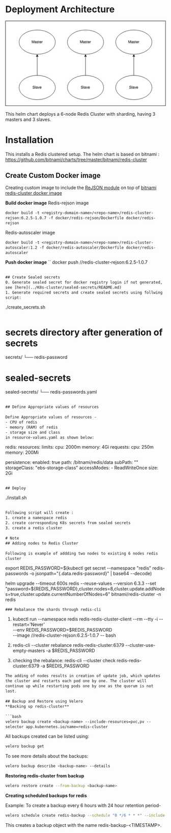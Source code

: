 # Deployment Architecture
<p align="center">
<img src="./img/redis-cluster-topology.png">
</p>

This helm chart deploys a 6-node Redis Cluster with sharding, having 3 masters and 3 slaves.


# Installation
This installs a  Redis clustered setup.
The helm chart is based on bitnami : https://github.com/bitnami/charts/tree/master/bitnami/redis-cluster

## Create Custom Docker image
Creating custom image to include the [ReJSON module](https://github.com/RedisJSON/JRedisJSON)  on top of [bitnami redis-cluster docker image](https://github.com/bitnami/bitnami-docker-redis-cluster)

**Build docker image**
Redis-rejson image
```
docker build -t <registry-domain-name>/<repo-name>/redis-cluster-rejson:6.2.5-1.0.7 -f docker/redis-rejson/Dockerfile docker/redis-rejson
```
Redis-autoscaler image
```
docker build -t <registry-domain-name>/<repo-name>/redis-cluster-autoscaler:1.2 -f docker/redis-autoscaler/Dockerfile docker/redis-autoscaler
```
**Push docker image**
``
docker push <registry-domain-name>/<repo-name>/redis-cluster-rejson:6.2.5-1.0.7
```

## Create Sealed secrets
0. Generate sealed secret for docker registry login if not generated, see [here](../K8s-cluster/sealed-secrets/README.md) 
1. Generate required secrets and create sealed secrets using follwing script:

```
./create_secrets.sh
```
```
# secrets directory after generation of secrets
secrets/
└── redis-password

# sealed-secrets
sealed-secrets/
└── redis-passwords.yaml

```

## Define Appropriate values of resources

Define Appropriate values of resources -
- CPU of redis
- memory (RAM) of redis
- storage size and class 
in resource-values.yaml as shown below:

```
redis:
  resources:
    limits:
      cpu: 2000m
      memory: 4Gi
    requests:
      cpu: 250m
      memory: 200Mi

persistence:
  enabled: true
  path: /bitnami/redis/data
  subPath: ""
  storageClass: "ebs-storage-class"
  accessModes:
    - ReadWriteOnce
  size: 2Gi

```

## Deploy

```
./install.sh 
```

Following script will create :
1. create a namespace redis
2. create corresponding K8s secrets from sealed secrets
3. create a redis cluster

# Note
## Adding nodes to Redis Cluster

Following is example of addding two nodes to existing 6 nodes redis cluster
```
export REDIS_PASSWORD=$(kubectl get secret --namespace "redis" redis-passwords -o jsonpath="{.data.redis-password}" | base64 --decode)

helm upgrade --timeout 600s redis  --reuse-values --version 6.3.3  --set "password=${REDIS_PASSWORD},cluster.nodes=8,cluster.update.addNodes=true,cluster.update.currentNumberOfNodes=6" bitnami/redis-cluster -n redis 
```
### Rebalance the shards through redis-cli 

```
1. kubectl run --namespace redis redis-redis-cluster-client --rm --tty -i --restart='Never' \
 --env REDIS_PASSWORD=$REDIS_PASSWORD \
--image <registry-domian-name>/<repo-name>/redis-cluster-rejson:6.2.5-1.0.7 -- bash

2. redis-cli --cluster rebalance redis-redis-cluster:6379 --cluster-use-empty-masters -a $REDIS_PASSWORD

3. checking the rebalance: redis-cli --cluster check redis-redis-cluster:6379 -a $REDIS_PASSWORD

```
The adding of nodes results in creation of update job, which updates the cluster and restarts each pod one by one. The cluster will continue up while restarting pods one by one as the quorum is not lost.

## Backup and Restore using Velero
**Backing up redis-cluster**

```bash
velero backup create <backup-name> --include-resources=pvc,pv --selector app.kubernetes.io/name=redis-cluster
```

All backups created can be listed using:

```bash
velero backup get
```

To see more details about the backups:

```bash 
velero backup describe <backup-name> --details
```

**Restoring redis-cluster from backup**

```bash
velero restore create --from-backup <backup-name>
```

**Creating scheduled backups for redis**

Example: To create a backup every 6 hours with 24 hour retention period-

```bash
velero schedule create redis-backup --schedule "0 */6 * * *" --include-resources=pvc,pv --selector app.kubernetes.io/name=redis-cluster --ttl 24h    
```

This creates a backup object with the name redis-backup-\<TIMESTAMP\>.

